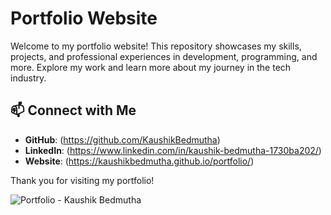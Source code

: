 # Portfolio Website

Welcome to my portfolio website! This repository showcases my skills, projects, and professional experiences in development, programming, and more. Explore my work and learn more about my journey in the tech industry.

## 📫 Connect with Me

- **GitHub**: 	(https://github.com/KaushikBedmutha)
- **LinkedIn**: (https://www.linkedin.com/in/kaushik-bedmutha-1730ba202/)
- **Website**:  (https://kaushikbedmutha.github.io/portfolio/)

Thank you for visiting my portfolio!

![Portfolio - Kaushik Bedmutha]("assets\Output.png")
